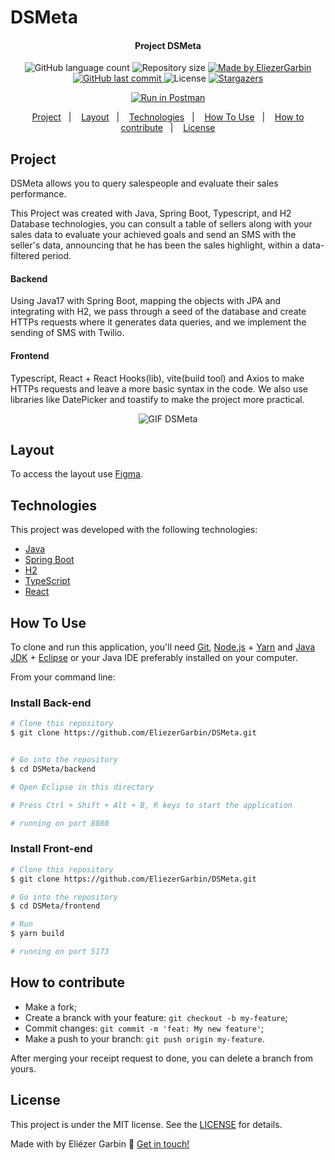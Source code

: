 # DSMeta
<h4 align="center"> 
	 Project DSMeta
</h4>
<p align="center">
  <img alt="GitHub language count" src="https://img.shields.io/github/languages/count/EliezerGarbin/DSMeta">

  <img alt="Repository size" src="https://img.shields.io/github/repo-size/EliezerGarbin/DSMeta">
	
  <a href="https://www.linkedin.com/in/eliezergarbin/">
    <img alt="Made by EliezerGarbin" src="https://img.shields.io/badge/made%20by-EliezerGarbin-%2304D361">
  </a>

  <a href="https://github.com/EliezerGarbin/DSMeta/commits/main">
    <img alt="GitHub last commit" src="https://img.shields.io/github/last-commit/EliezerGarbin/DSMeta">
  </a>

  <img alt="License" src="https://img.shields.io/badge/License-Apache%202.0-brightgreen.svg">
   <a href="https://github.com/EliezerGarbin/DSMeta/stargazers">
    <img alt="Stargazers" src="https://img.shields.io/github/stars/EliezerGarbin/DSMeta?style=social">
  </a>
</p>
<p align="center">
<a href="https://app.getpostman.com/run-collection/eda2f21f2f69106b2188?action=collection%2Fimport"><img src="https://run.pstmn.io/button.svg" alt="Run in Postman"></a>
</p>

<p align="center">
  <a href="#project">Project</a>&nbsp;&nbsp;&nbsp;|&nbsp;&nbsp;&nbsp;
  <a href="layout">Layout</a>&nbsp;&nbsp;&nbsp;|&nbsp;&nbsp;&nbsp;
  <a href="#technologies">Technologies</a>&nbsp;&nbsp;&nbsp;|&nbsp;&nbsp;&nbsp;
  <a href="#how-to-use">How To Use</a>&nbsp;&nbsp;&nbsp;|&nbsp;&nbsp;&nbsp;
  <a href="#how-to-contribute">How to contribute</a>&nbsp;&nbsp;&nbsp;|&nbsp;&nbsp;&nbsp;
  <a href="#license">License</a>
</p>


## Project
DSMeta allows you to query salespeople and evaluate their sales performance.

This Project was created with Java, Spring Boot, Typescript, and H2 Database technologies, you can consult a table of sellers along with your sales data to evaluate your achieved goals and send an SMS with the seller's data, announcing that he has been the sales highlight, within a data-filtered period.

#### Backend
Using Java17 with Spring Boot, mapping the objects with JPA and integrating with H2, we pass through a seed of the database and create HTTPs requests where it generates data queries, and we implement the sending of SMS with Twilio.

#### Frontend
Typescript, React + React Hooks(lib), vite(build tool) and Axios to make HTTPs requests and leave a more basic syntax in the code. We also use libraries like DatePicker and toastify to make the project more practical.

<p align="center">
    <img src="https://user-images.githubusercontent.com/59988262/203082569-45d1fdfe-3f81-418d-bf82-2ce1be0fda1d.gif" alt="GIF DSMeta" title="Example" />

</p>

## Layout

To access the layout use [Figma](https://www.figma.com/file/EN1zFtk4eY3Jgmpgi9YaMG/DSMeta1).

## Technologies
This project was developed with the following technologies:

- [Java][java]
- [Spring Boot][spring]
- [H2][h2]
- [TypeScript][typescript]
- [React][reactjs]



## How To Use

To clone and run this application, you'll need [Git](https://git-scm.com), [Node.js][nodejs] + [Yarn][yarn] and [Java JDK][javase] + [Eclipse][eclipse] or your Java IDE preferably installed on your computer.

From your command line:

### Install Back-end

```bash
# Clone this repository
$ git clone https://github.com/EliezerGarbin/DSMeta.git


# Go into the repository
$ cd DSMeta/backend

# Open Eclipse in this directory

# Press Ctrl + Shift + Alt + B, R keys to start the application

# running on port 8080
```

### Install Front-end

```bash
# Clone this repository
$ git clone https://github.com/EliezerGarbin/DSMeta.git

# Go into the repository
$ cd DSMeta/frontend

# Run
$ yarn build

# running on port 5173
```



## How to contribute

- Make a fork;
- Create a branck with your feature: `git checkout -b my-feature`;
- Commit changes: `git commit -m 'feat: My new feature'`;
- Make a push to your branch: `git push origin my-feature`.

After merging your receipt request to done, you can delete a branch from yours.

## License

This project is under the MIT license. See the [LICENSE](https://github.com/EliezerGarbin/DSMeta/blob/main/LICENSE.md) for details.


Made with by Eliézer Garbin :wave: [Get in touch!](https://www.linkedin.com/in/eliezergarbin/)

[java]: https://www.java.com/en/
[javase]: https://www.oracle.com/java/technologies/javase/jdk17-archive-downloads.html
[spring]: https://spring.io/projects/spring-boot
[eclipse]: https://www.eclipse.org/downloads/
[reactjs]: https://reactjs.org
[typescript]: https://www.typescriptlang.org/
[h2]: https://www.h2database.com/html/main.html
[yarn]: https://yarnpkg.com/
[nodejs]: https://nodejs.org/
